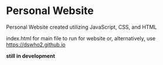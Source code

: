 # Personal Website

Personal Website created utilizing JavaScript, CSS, and HTML

index.html for main file to run for website
or, alternatively, use https://dswho2.github.io

**still in development**
